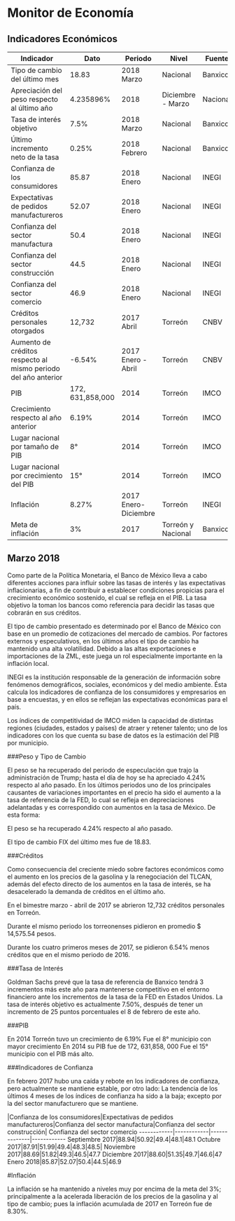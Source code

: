# Monitor de Economía

## Indicadores Económicos

Indicador                                                       |Dato    |Periodo           |Nivel      |Fuente             |
----------------------------------------------------------------|--------|------------------|-----------|-------------------|
Tipo de cambio del último mes                                   |18.83   |2018 Marzo        |Nacional   |Banxico            |
Apreciación del peso respecto al último año|    4.235896%       |2018    |Diciembre - Marzo |Nacional   |Banxico            |
Tasa de interés objetivo                                        |7.5%    |2018 Marzo        |Nacional   |Banxico            |
Último incremento neto de la tasa                               |0.25%   |2018 Febrero      |Nacional   |Banxico            |
Confianza de los consumidores                                   |85.87  |2018 Enero |Nacional   |INEGI|
Expectativas de pedidos manufactureros                          |52.07  |2018 Enero |Nacional   |INEGI|
Confianza del sector manufactura                                |50.4   |2018 Enero |Nacional   |INEGI|
Confianza del sector construcción                               |44.5   |2018 Enero |Nacional   |INEGI|
Confianza del sector comercio   |46.9   |2018 Enero |Nacional   |INEGI|
Créditos personales otorgados   |12,732 |2017 Abril |Torreón    |CNBV|
Aumento de créditos respecto al mismo periodo del año anterior  |-6.54% |2017 Enero - Abril |Torreón    |CNBV|
PIB |172, 631,858,000   |2014   |Torreón    |IMCO|
Crecimiento respecto al año anterior    |6.19%  |2014   |Torreón    |IMCO|
Lugar nacional por tamaño de PIB    |8° |2014   |Torreón    |IMCO|
Lugar nacional por crecimiento del PIB  |15°    |2014   |Torreón    |IMCO|
Inflación   |8.27%  |2017 Enero-Diciembre   |Torreón    |INEGI|
Meta de inflación   |3% |2017   |Torreón y Nacional |Banxico|


## Marzo 2018

Como parte de la Política Monetaria, el Banco de México lleva a cabo diferentes acciones para influir sobre las tasas de interés y las expectativas inflacionarias, a fin de contribuir a establecer condiciones propicias para el crecimiento económico sostenido, el cual se refleja en el PIB. La tasa objetivo la toman los bancos como referencia para decidir las tasas que cobrarán en sus créditos.

El tipo de cambio presentado es determinado por el Banco de México con base en un promedio de cotizaciones del mercado de cambios. Por factores externos y especulativos, en los últimos años el tipo de cambio ha mantenido una alta volatilidad. Debido a las altas exportaciones e importaciones de la ZML, este juega un rol especialmente importante en la inflación local.  

INEGI es la institución responsable de la generación de información sobre fenómenos demográficos, sociales, económicos y del medio ambiente. Ésta calcula los indicadores de confianza de los consumidores y empresarios en base a encuestas, y en ellos se reflejan las expectativas económicas para el país.

Los índices de competitividad de IMCO miden la capacidad de distintas regiones (ciudades, estados y países) de atraer y retener talento; uno de los indicadores con los que cuenta su base de datos es la estimación del PIB por municipio.

###Peso y Tipo de Cambio

El peso se ha recuperado del periodo de especulación que trajo la administración de Trump; hasta el día de hoy se ha apreciado 4.24% respecto al año pasado. En los últimos periodos uno de los principales causantes de variaciones importantes en el precio ha sido el aumento a la tasa de referencia de la FED, lo cual se refleja en depreciaciones adelantadas y es correspondido con aumentos en la tasa de México. De esta forma:

El peso se ha recuperado 4.24% respecto al año pasado.

El tipo de cambio FIX del último mes fue de 18.83.

###Créditos

Como consecuencia del creciente miedo sobre factores económicos como el aumento en los precios de la gasolina y la renegociación del TLCAN, además del efecto directo de los aumentos en la tasa de interés, se ha desacelerado la demanda de créditos en el último año.

En el bimestre marzo - abril de 2017 se abrieron 12,732 créditos personales en Torreón.

Durante el mismo periodo los torreonenses pidieron en promedio $ 14,575.54 pesos.

Durante los cuatro primeros meses de 2017, se pidieron 6.54% menos créditos que en el mismo periodo de 2016.

###Tasa de Interés

Goldman Sachs prevé que la tasa de referencia de Banxico tendrá 3 incrementos más este año para mantenerse competitivo en el entorno financiero ante los incrementos de la tasa de la FED en Estados Unidos.
La tasa de interés objetivo es actualmente 7.50%, después de tener un incremento de 25 puntos porcentuales el 8 de febrero de este año.

###PIB

En 2014 Torreón tuvo un crecimiento de 6.19%
Fue el 8° municipio con mayor crecimiento
En 2014 su PIB fue de 172, 631,858, 000
Fue el 15° municipio con el PIB más alto.

###Indicadores de Confianza

En febrero 2017 hubo una caída y rebote en los indicadores de confianza, pero actualmente se mantiene estable, por otro lado:
La tendencia de los últimos 4 meses de los índices de confianza ha sido a la baja; excepto por la del sector manufacturero que se mantiene.


|Confianza de los consumidores|Expectativas de pedidos manufactureros|Confianza del sector manufactura|Confianza del sector construcción|
Confianza del sector comercio
------------|------------|--------------|------------
Septiembre 2017|88.94|50.92|49.4|48.1|48.1
Octubre 2017|87.91|51.99|49.4|48.3|48.5|
Noviembre 2017|88.69|51.82|49.3|46.5|47.7
Diciembre 2017|88.60|51.35|49.7|46.6|47
Enero 2018|85.87|52.07|50.4|44.5|46.9


#Inflación

La inflación se ha mantenido a niveles muy por encima de la meta del 3%; principalmente a la acelerada liberación de los precios de la gasolina y al tipo de cambio; pues la inflación acumulada de 2017 en Torreón fue de 8.30%.
